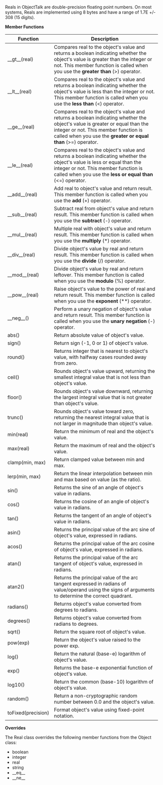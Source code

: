 Reals in ObjectTalk are double-precision floating point numbers. On most
systems, Reals are implemented using 8 bytes and have a range of
1.7E +/- 308 (15 digits).

**Member Functions**

| Function | Description |
| ------ | ----------- |
| \_\_gt__(real) | Compares real to the object's value and returns a boolean indicating whether the object's value is greater than the integer or not. This member function is called when you use the **greater than** (>) operator. |
| \_\_lt__(real) | Compares real to the object's value and returns a boolean indicating whether the object's value is less than the integer or not. This member function is called when you use the **less than** (<) operator. |
| \_\_ge__(real) | Compares real to the object's value and returns a boolean indicating whether the object's value is greater or equal than the integer or not. This member function is called when you use the **greater or equal than** (>=) operator. |
| \_\_le__(real) | Compares real to the object's value and returns a boolean indicating whether the object's value is less or equal than the integer or not. This member function is called when you use the **less or equal than** (<=) operator. |
| \_\_add__(real) | Add real to object's value and return result. This member function is called when you use the **add** (+) operator. |
| \_\_sub__(real) | Subtract real from object's value and return result. This member function is called when you use the **subtract** (-) operator. |
| \_\_mul__(real) | Multiple real with object's value and return result. This member function is called when you use the **multiply** (*) operator. |
| \_\_div__(real) | Divide object's value by real and return result. This member function is called when you use the **divide** (/) operator. |
| \_\_mod__(real) | Divide object's value by real and return leftover. This member function is called when you use the **modulo** (%) operator. |
| \_\_pow__(real) | Raise object's value to the power of real and return result. This member function is called when you use the **exponent** (\*\*) operator. |
| \_\_neg__() | Perform a unary negation of object's value and return result. This member function is called when you use the **unary negation** (-) operator. |
| abs() | Return absolute value of object's value.
| sign() | Return sign (-1, 0 or 1) of object's value.
| round() | Returns integer that is nearest to object's value, with halfway cases rounded away from zero.
| ceil() | Rounds object's value upward, returning the smallest integral value that is not less than object's value.
| floor() | Rounds object's value downward, returning the largest integral value that is not greater than object's value.
| trunc() | Rounds object's value toward zero, returning the nearest integral value that is not larger in magnitude than object's value.
| min(real) | Return the minimum of real and the object's value.
| max(real) | Return the maximum of real and the object's value.
| clamp(min, max) | Return clamped value between min and max.
| lerp(min, max) | Return the linear interpolation between min and max based on value (as the ratio).
| sin() | Returns the sine of an angle of object's value in radians.
| cos() | Returns the cosine of an angle of object's value in radians.
| tan() | Returns the tangent of an angle of object's value in radians.
| asin() | Returns the principal value of the arc sine of object's value, expressed in radians.
| acos() | Returns the principal value of the arc cosine of object's value, expressed in radians.
| atan() | Returns the principal value of the arc tangent of object's value, expressed in radians.
| atan2() | Returns the principal value of the arc tangent expressed in radians of value/operand using the signs of arguments to determine the correct quadrant.
| radians() | Returns object's value converted from degrees to radians.
| degrees() | Returns object's value converted from radians to degrees.
| sqrt() | Return the square root of object's value.
| pow(exp) | Return the object's value raised to the power exp.
| log() | Return the natural (base-e) logarithm of object's value.
| exp() | Returns the base-e exponential function of object's value.
| log10() | Return the common (base-10) logarithm of object's value.
| random() | Return a non-cryptographic random number between 0.0 and the object's value.
| toFixed(precision) | Format object's value using fixed-point notation.

**Overrides**

The Real class overrides the following member functions from the Object class:

* boolean
* integer
* real
* string
* \_\_eq__
* \_\_ne__
